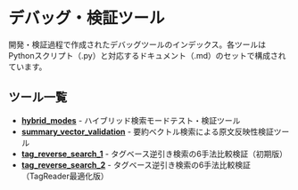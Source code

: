 # デバッグ・検証ツール

開発・検証過程で作成されたデバッグツールのインデックス。各ツールはPythonスクリプト（.py）と対応するドキュメント（.md）のセットで構成されています。

## ツール一覧

- **[hybrid_modes](hybrid_modes.md)** - ハイブリッド検索モードテスト・検証ツール
- **[summary_vector_validation](summary_vector_validation.md)** - 要約ベクトル検索による原文反映性検証ツール
- **[tag_reverse_search_1](tag_reverse_search_1.md)** - タグベース逆引き検索の6手法比較検証（初期版）
- **[tag_reverse_search_2](tag_reverse_search_2.md)** - タグベース逆引き検索の6手法比較検証（TagReader最適化版）